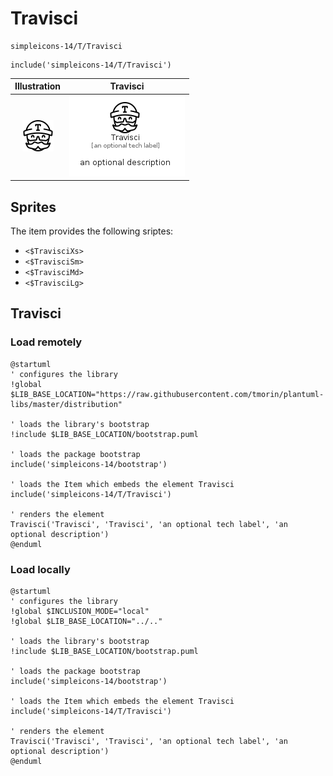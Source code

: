 # Travisci


```text
simpleicons-14/T/Travisci
```

```text
include('simpleicons-14/T/Travisci')
```



| Illustration | Travisci |
| :---: | :---: |
| ![illustration for Illustration](../../simpleicons-14/T/Travisci.png) | ![illustration for Travisci](../../simpleicons-14/T/Travisci.Local.png) |



## Sprites
The item provides the following sriptes:

- `<$TravisciXs>`
- `<$TravisciSm>`
- `<$TravisciMd>`
- `<$TravisciLg>`





## Travisci

### Load remotely
```plantuml
@startuml
' configures the library
!global $LIB_BASE_LOCATION="https://raw.githubusercontent.com/tmorin/plantuml-libs/master/distribution"

' loads the library's bootstrap
!include $LIB_BASE_LOCATION/bootstrap.puml

' loads the package bootstrap
include('simpleicons-14/bootstrap')

' loads the Item which embeds the element Travisci
include('simpleicons-14/T/Travisci')

' renders the element
Travisci('Travisci', 'Travisci', 'an optional tech label', 'an optional description')
@enduml
```

### Load locally
```plantuml
@startuml
' configures the library
!global $INCLUSION_MODE="local"
!global $LIB_BASE_LOCATION="../.."

' loads the library's bootstrap
!include $LIB_BASE_LOCATION/bootstrap.puml

' loads the package bootstrap
include('simpleicons-14/bootstrap')

' loads the Item which embeds the element Travisci
include('simpleicons-14/T/Travisci')

' renders the element
Travisci('Travisci', 'Travisci', 'an optional tech label', 'an optional description')
@enduml
```

